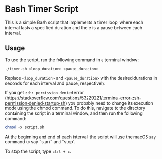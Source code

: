 # Bash Timer Script
This is a simple Bash script that implements a timer loop, where each interval lasts a specified duration and there is a pause between each interval.

## Usage
To use the script, run the following command in a terminal window:

```bash
./timer.sh <loop_duration> <pause_duration>
```

Replace `<loop_duration>` and `<pause_duration>` with the desired durations in seconds for each interval and pause, respectively.

If you get `zsh: permission denied` error (https://stackoverflow.com/questions/53229221/terminal-error-zsh-permission-denied-startup-sh) you probably need to change its execution mode using the chmod command. To do this, navigate to the directory containing the script in a terminal window, and then run the following command:

```bash
chmod +x script.sh
```

At the beginning and end of each interval, the script will use the macOS `say` command to say "start" and "stop".

To stop the script, type `ctrl + c`.